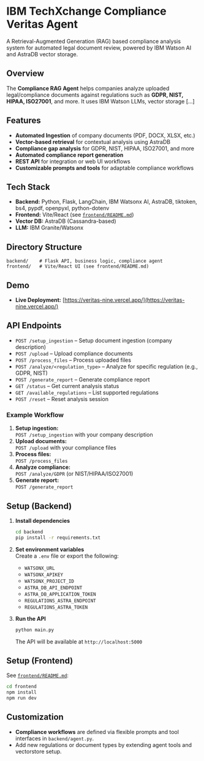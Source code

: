 # IBM TechXchange Compliance Veritas Agent

A Retrieval-Augmented Generation (RAG) based compliance analysis system for automated legal document review, powered by IBM Watson AI and AstraDB vector storage.

## Overview

The **Compliance RAG Agent** helps companies analyze uploaded legal/compliance documents against regulations such as **GDPR, NIST, HIPAA, ISO27001**, and more. It uses IBM Watson LLMs, vector storage [...]

## Features

- **Automated Ingestion** of company documents (PDF, DOCX, XLSX, etc.)
- **Vector-based retrieval** for contextual analysis using AstraDB
- **Compliance gap analysis** for GDPR, NIST, HIPAA, ISO27001, and more
- **Automated compliance report generation**
- **REST API** for integration or web UI workflows
- **Customizable prompts and tools** for adaptable compliance workflows

## Tech Stack

- **Backend:** Python, Flask, LangChain, IBM Watsonx AI, AstraDB, tiktoken, bs4, pypdf, openpyxl, python-dotenv
- **Frontend:** Vite/React (see [`frontend/README.md`](frontend/README.md))
- **Vector DB:** AstraDB (Cassandra-based)
- **LLM:** IBM Granite/Watsonx

## Directory Structure

```
backend/    # Flask API, business logic, compliance agent
frontend/   # Vite/React UI (see frontend/README.md)
```

## Demo

- **Live Deployment:** [https://veritas-nine.vercel.app/](https://veritas-nine.vercel.app/)

## API Endpoints

- `POST /setup_ingestion` – Setup document ingestion (company description)
- `POST /upload` – Upload compliance documents
- `POST /process_files` – Process uploaded files
- `POST /analyze/<regulation_type>` – Analyze for specific regulation (e.g., GDPR, NIST)
- `POST /generate_report` – Generate compliance report
- `GET /status` – Get current analysis status
- `GET /available_regulations` – List supported regulations
- `POST /reset` – Reset analysis session

### Example Workflow

1. **Setup ingestion:**  
   `POST /setup_ingestion` with your company description  
2. **Upload documents:**  
   `POST /upload` with your compliance files  
3. **Process files:**  
   `POST /process_files`  
4. **Analyze compliance:**  
   `POST /analyze/GDPR` (or NIST/HIPAA/ISO27001)  
5. **Generate report:**  
   `POST /generate_report`  

## Setup (Backend)

1. **Install dependencies**  
   ```bash
   cd backend
   pip install -r requirements.txt
   ```

2. **Set environment variables**  
   Create a `.env` file or export the following:
   - `WATSONX_URL`
   - `WATSONX_APIKEY`
   - `WATSONX_PROJECT_ID`
   - `ASTRA_DB_API_ENDPOINT`
   - `ASTRA_DB_APPLICATION_TOKEN`
   - `REGULATIONS_ASTRA_ENDPOINT`
   - `REGULATIONS_ASTRA_TOKEN`

3. **Run the API**  
   ```bash
   python main.py
   ```
   The API will be available at `http://localhost:5000`

## Setup (Frontend)

See [`frontend/README.md`](frontend/README.md):

```bash
cd frontend
npm install
npm run dev
```

## Customization

- **Compliance workflows** are defined via flexible prompts and tool interfaces in `backend/agent.py`.
- Add new regulations or document types by extending agent tools and vectorstore setup.


